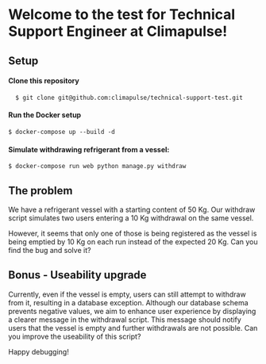 # Welcome to the test for Technical Support Engineer at Climapulse!

## Setup

#### Clone this repository

      $ git clone git@github.com:climapulse/technical-support-test.git

#### Run the Docker setup

    $ docker-compose up --build -d

#### Simulate withdrawing refrigerant from a vessel:

    $ docker-compose run web python manage.py withdraw

## The problem

We have a refrigerant vessel with a starting content of 50 Kg. Our withdraw script simulates two users entering a 10 Kg withdrawal on the same vessel.

However, it seems that only one of those is being registered as the vessel is being emptied by 10 Kg on each run instead of the expected 20 Kg. Can you find the bug and solve it?

## Bonus - Useability upgrade

Currently, even if the vessel is empty, users can still attempt to withdraw from it, resulting in a database exception. Although our database schema prevents negative values, we aim to enhance user experience by displaying a clearer message in the withdrawal script. This message should notify users that the vessel is empty and further withdrawals are not possible. Can you improve the useability of this script?

Happy debugging!

